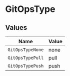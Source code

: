 # GitOpsType


## Values

| Name             | Value            |
| ---------------- | ---------------- |
| `GitOpsTypeNone` | none             |
| `GitOpsTypePull` | pull             |
| `GitOpsTypePush` | push             |